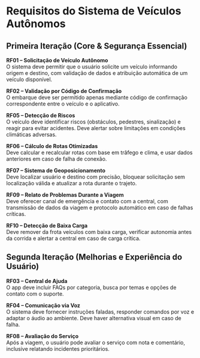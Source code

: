 # Requisitos do Sistema de Veículos Autônomos

## Primeira Iteração (Core & Segurança Essencial)

**RF01 – Solicitação de Veículo Autônomo**  
O sistema deve permitir que o usuário solicite um veículo informando origem e destino, com validação de dados e atribuição automática de um veículo disponível.

**RF02 – Validação por Código de Confirmação**  
O embarque deve ser permitido apenas mediante código de confirmação correspondente entre o veículo e o aplicativo.

**RF05 – Detecção de Riscos**  
O veículo deve identificar riscos (obstáculos, pedestres, sinalização) e reagir para evitar acidentes. Deve alertar sobre limitações em condições climáticas adversas.

**RF06 – Cálculo de Rotas Otimizadas**  
Deve calcular e recalcular rotas com base em trâfego e clima, e usar dados anteriores em caso de falha de conexão.

**RF07 – Sistema de Geoposicionamento**  
Deve localizar usuário e destino com precisão, bloquear solicitação sem localização válida e atualizar a rota durante o trajeto.

**RF09 – Relato de Problemas Durante a Viagem**  
Deve oferecer canal de emergência e contato com a central, com transmissão de dados da viagem e protocolo automático em caso de falhas críticas.

**RF10 – Detecção de Baixa Carga**  
Deve remover da frota veículos com baixa carga, verificar autonomia antes da corrida e alertar a central em caso de carga crítica.

## Segunda Iteração (Melhorias e Experiência do Usuário)

**RF03 – Central de Ajuda**  
O app deve incluir FAQs por categoria, busca por temas e opções de contato com o suporte.

**RF04 – Comunicação via Voz**  
O sistema deve fornecer instruções faladas, responder comandos por voz e adaptar o áudio ao ambiente. Deve haver alternativa visual em caso de falha.

**RF08 – Avaliação do Serviço**  
Após a viagem, o usuário pode avaliar o serviço com nota e comentário, inclusive relatando incidentes prioritários.

